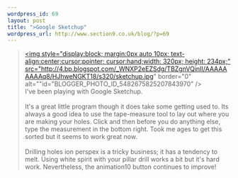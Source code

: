 ```yaml
--- 
wordpress_id: 69
layout: post
title: ">Google Sketchup"
wordpress_url: http://www.section9.co.uk/blog/?p=69
---
```

><a onblur="try {parent.deselectBloggerImageGracefully();} catch(e) {}" href="http://4.bp.blogspot.com/_WNXP2eEZSdg/TBZgnVQinII/AAAAAAAAAq8/HJhweNGKT18/s1600/sketchup.jpg"><img style="display:block; margin:0px auto 10px; text-align:center;cursor:pointer; cursor:hand;width: 320px; height: 234px;" src="http://4.bp.blogspot.com/_WNXP2eEZSdg/TBZgnVQinII/AAAAAAAAAq8/HJhweNGKT18/s320/sketchup.jpg" border="0" alt=""id="BLOGGER_PHOTO_ID_5482675825207843970" /></a><br />I've been playing with Google Sketchup. <br /><br />It's a great little program though it does take some getting used to. Its always a good idea to use the tape-measure tool to lay out where you are making your holes. Click and then before you do anything else, type the measurement in the bottom right. Took me ages to get this sorted but it seems to work great now.<br /><br />Drilling holes ion perspex is a tricky business; it has a tendency to melt. Using white spirit with your pillar drill works a bit but it's hard work. Nevertheless, the animation10 button continues to improve!
